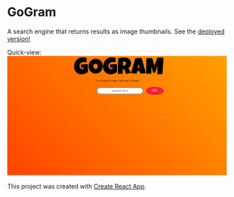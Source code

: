 # GoGram

A search engine that returns results as image thumbnails. See the [deployed version!](https://go-gram.netlify.app/)

Quick-view:
![](https://github.com/vglampard/gogram/blob/main/gogram/public/gogram.gif)

This project was created with [Create React App](https://github.com/facebook/create-react-app).

